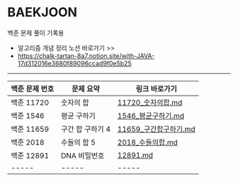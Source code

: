 # BAEKJOON
백준 문제 풀이 기록용

- 알고리즘 개념 정리 노션 바로가기 >>
- https://chalk-tartan-8a7.notion.site/with-JAVA-17d312016e3680f89096ccad9f0e5b25 

***
| 백준 문제 번호 | 문제 요약 | 링크 바로가기 |
|-----|-----|-----|
| 백준 11720 | 숫자의 합 | [11720_숫자의합.md](11720_숫자의합.md) |
| 백준 1546 | 평균 구하기 | [1546_평균구하기.md](1546/1546_평균구하기.md) |
| 백준 11659 | 구간 합 구하기 4 | [11659_구간합구하기.md](11659/11659_구간합구하기.md) |
| 백준 2018 | 수들의 합 5 | [2018_수들의합.md](2018/2018_수들의합.md) |
| 백준 12891 | DNA 비밀번호 | [12891.md](12891/12891_DNA비밀번호.md) |
|-----|-----|-----|
